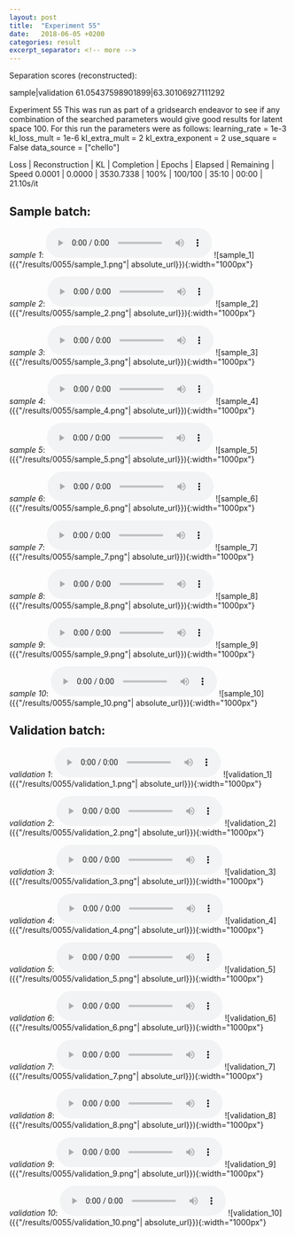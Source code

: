 ```yaml
---
layout: post
title:  "Experiment 55"
date:   2018-06-05 +0200
categories: result
excerpt_separator: <!-- more -->
---
```

Separation scores (reconstructed):

sample|validation
61.05437598901899|63.30106927111292
<!-- more -->
Experiment 55
This was run as part of a gridsearch endeavor to see if any combination of the searched parameters would give good results for latent space 100.
For this run the parameters were as follows:
learning_rate = 1e-3
kl_loss_mult = 1e-6
kl_extra_mult = 2
kl_extra_exponent = 2
use_square = False
data_source = ["chello"]

Loss | Reconstruction | KL | Completion | Epochs | Elapsed | Remaining | Speed
0.0001 | 0.0000 | 3530.7338 | 100% | 100/100 | 35:10 | 00:00 | 21.10s/it

## **Sample batch**:
_sample 1_:
<audio src="/ResultsOverview/results/0055/sample_1.wav" controls preload></audio>
![sample_1]({{"/results/0055/sample_1.png"| absolute_url}}){:width="1000px"}

_sample 2_:
<audio src="/ResultsOverview/results/0055/sample_2.wav" controls preload></audio>
![sample_2]({{"/results/0055/sample_2.png"| absolute_url}}){:width="1000px"}

_sample 3_:
<audio src="/ResultsOverview/results/0055/sample_3.wav" controls preload></audio>
![sample_3]({{"/results/0055/sample_3.png"| absolute_url}}){:width="1000px"}

_sample 4_:
<audio src="/ResultsOverview/results/0055/sample_4.wav" controls preload></audio>
![sample_4]({{"/results/0055/sample_4.png"| absolute_url}}){:width="1000px"}

_sample 5_:
<audio src="/ResultsOverview/results/0055/sample_5.wav" controls preload></audio>
![sample_5]({{"/results/0055/sample_5.png"| absolute_url}}){:width="1000px"}

_sample 6_:
<audio src="/ResultsOverview/results/0055/sample_6.wav" controls preload></audio>
![sample_6]({{"/results/0055/sample_6.png"| absolute_url}}){:width="1000px"}

_sample 7_:
<audio src="/ResultsOverview/results/0055/sample_7.wav" controls preload></audio>
![sample_7]({{"/results/0055/sample_7.png"| absolute_url}}){:width="1000px"}

_sample 8_:
<audio src="/ResultsOverview/results/0055/sample_8.wav" controls preload></audio>
![sample_8]({{"/results/0055/sample_8.png"| absolute_url}}){:width="1000px"}

_sample 9_:
<audio src="/ResultsOverview/results/0055/sample_9.wav" controls preload></audio>
![sample_9]({{"/results/0055/sample_9.png"| absolute_url}}){:width="1000px"}

_sample 10_:
<audio src="/ResultsOverview/results/0055/sample_10.wav" controls preload></audio>
![sample_10]({{"/results/0055/sample_10.png"| absolute_url}}){:width="1000px"}

## **Validation batch**:
_validation 1_:
<audio src="/ResultsOverview/results/0055/validation_1.wav" controls preload></audio>
![validation_1]({{"/results/0055/validation_1.png"| absolute_url}}){:width="1000px"}

_validation 2_:
<audio src="/ResultsOverview/results/0055/validation_2.wav" controls preload></audio>
![validation_2]({{"/results/0055/validation_2.png"| absolute_url}}){:width="1000px"}

_validation 3_:
<audio src="/ResultsOverview/results/0055/validation_3.wav" controls preload></audio>
![validation_3]({{"/results/0055/validation_3.png"| absolute_url}}){:width="1000px"}

_validation 4_:
<audio src="/ResultsOverview/results/0055/validation_4.wav" controls preload></audio>
![validation_4]({{"/results/0055/validation_4.png"| absolute_url}}){:width="1000px"}

_validation 5_:
<audio src="/ResultsOverview/results/0055/validation_5.wav" controls preload></audio>
![validation_5]({{"/results/0055/validation_5.png"| absolute_url}}){:width="1000px"}

_validation 6_:
<audio src="/ResultsOverview/results/0055/validation_6.wav" controls preload></audio>
![validation_6]({{"/results/0055/validation_6.png"| absolute_url}}){:width="1000px"}

_validation 7_:
<audio src="/ResultsOverview/results/0055/validation_7.wav" controls preload></audio>
![validation_7]({{"/results/0055/validation_7.png"| absolute_url}}){:width="1000px"}

_validation 8_:
<audio src="/ResultsOverview/results/0055/validation_8.wav" controls preload></audio>
![validation_8]({{"/results/0055/validation_8.png"| absolute_url}}){:width="1000px"}

_validation 9_:
<audio src="/ResultsOverview/results/0055/validation_9.wav" controls preload></audio>
![validation_9]({{"/results/0055/validation_9.png"| absolute_url}}){:width="1000px"}

_validation 10_:
<audio src="/ResultsOverview/results/0055/validation_10.wav" controls preload></audio>
![validation_10]({{"/results/0055/validation_10.png"| absolute_url}}){:width="1000px"}
